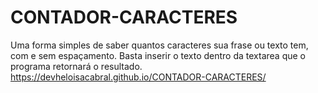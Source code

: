 # CONTADOR-CARACTERES
Uma forma simples de saber quantos caracteres sua frase ou texto tem, com e sem espaçamento. Basta inserir o texto dentro da textarea que o programa retornará o resultado.
https://devheloisacabral.github.io/CONTADOR-CARACTERES/

